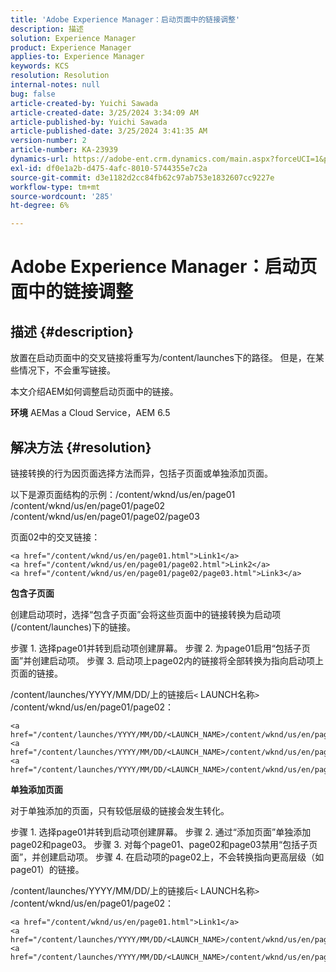 ```yaml
---
title: 'Adobe Experience Manager：启动页面中的链接调整'
description: 描述
solution: Experience Manager
product: Experience Manager
applies-to: Experience Manager
keywords: KCS
resolution: Resolution
internal-notes: null
bug: false
article-created-by: Yuichi Sawada
article-created-date: 3/25/2024 3:34:09 AM
article-published-by: Yuichi Sawada
article-published-date: 3/25/2024 3:41:35 AM
version-number: 2
article-number: KA-23939
dynamics-url: https://adobe-ent.crm.dynamics.com/main.aspx?forceUCI=1&pagetype=entityrecord&etn=knowledgearticle&id=68840384-58ea-ee11-a204-6045bd006268
exl-id: df0e1a2b-d475-4afc-8010-5744355e7c2a
source-git-commit: d3e1182d2cc84fb62c97ab753e1832607cc9227e
workflow-type: tm+mt
source-wordcount: '285'
ht-degree: 6%

---
```


# Adobe Experience Manager：启动页面中的链接调整

## 描述 {#description}


放置在启动页面中的交叉链接将重写为/content/launches下的路径。 但是，在某些情况下，不会重写链接。

本文介绍AEM如何调整启动页面中的链接。

<b>环境</b>
AEMas a Cloud Service，AEM 6.5


## 解决方法 {#resolution}


链接转换的行为因页面选择方法而异，包括子页面或单独添加页面。

以下是源页面结构的示例：/content/wknd/us/en/page01 /content/wknd/us/en/page01/page02 /content/wknd/us/en/page01/page02/page03

页面02中的交叉链接：


```
<a href="/content/wknd/us/en/page01.html">Link1</a>
<a href="/content/wknd/us/en/page01/page02.html">Link2</a>
<a href="/content/wknd/us/en/page01/page02/page03.html">Link3</a>
```


<b>包含子页面</b>

创建启动项时，选择“包含子页面”会将这些页面中的链接转换为启动项(/content/launches)下的链接。

步骤 1. 选择page01并转到启动项创建屏幕。
步骤 2. 为page01启用“包括子页面”并创建启动项。
步骤 3. 启动项上page02内的链接将全部转换为指向启动项上页面的链接。

/content/launches/YYYY/MM/DD/上的链接后`<` LAUNCH名称`>` /content/wknd/us/en/page01/page02：


```
<a href="/content/launches/YYYY/MM/DD/<LAUNCH_NAME>/content/wknd/us/en/page01.html">Link1</a>
<a href="/content/launches/YYYY/MM/DD/<LAUNCH_NAME>/content/wknd/us/en/page01/page02.html">Link2</a>
<a href="/content/launches/YYYY/MM/DD/<LAUNCH_NAME>/content/wknd/us/en/page01/page02/page03.html">Link3</a>
```


<b>单独添加页面</b>

对于单独添加的页面，只有较低层级的链接会发生转化。

步骤 1. 选择page01并转到启动项创建屏幕。
步骤 2. 通过“添加页面”单独添加page02和page03。
步骤 3. 对每个page01、page02和page03禁用“包括子页面”，并创建启动项。
步骤 4. 在启动项的page02上，不会转换指向更高层级（如page01）的链接。

/content/launches/YYYY/MM/DD/上的链接后`<` LAUNCH名称`>` /content/wknd/us/en/page01/page02：


```
<a href="/content/wknd/us/en/page01.html">Link1</a> 
<a href="/content/launches/YYYY/MM/DD/<LAUNCH_NAME>/content/wknd/us/en/page01/page02.html">Link2</a>
<a href="/content/launches/YYYY/MM/DD/<LAUNCH_NAME>/content/wknd/us/en/page01/page02/page03.html">Link3</a>
```
